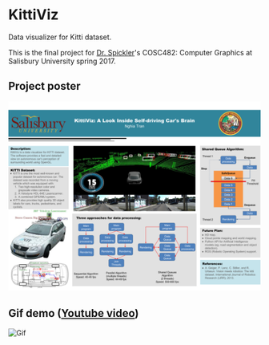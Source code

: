 # KittiViz
Data visualizer for Kitti dataset.

This is the final project for [Dr. Spickler](http://facultyfp.salisbury.edu/despickler/personal/index.html)'s COSC482: Computer Graphics at Salisbury University spring 2017.

## Project poster

![Poster](./assets/poster.png)

## Gif demo ([Youtube video](https://www.youtube.com/watch?v=mxfc5-9cF9o&feature=youtu.be))

![Gif](https://cloud.githubusercontent.com/assets/13736109/26754628/45aab0b4-484c-11e7-862b-77ad8d74ed2e.gif)
